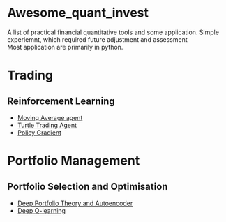 # Awesome_quant_invest
A list of practical financial quantitative tools and some application. Simple experiemnt, which required future adjustment and assessment<br>
Most application are primarily in python. <br>

# Trading
## Reinforcement Learning
* [Moving Average agent](https://github.com/Yang-Tao-YT/Awesome_quant_complementary/tree/main/Reinforcement%20learning/Moving%20Average%20agent)
* [Turtle Trading Agent](https://github.com/Yang-Tao-YT/Awesome_quant_complementary/tree/main/Reinforcement%20learning/Turtle%20Trading%20Agent)
* [Policy Gradient](https://github.com/Yang-Tao-YT/Awesome_quant_complementary/tree/main/Reinforcement%20learning/Policy%20Gradient)
# Portfolio Management
## Portfolio Selection and Optimisation
* [Deep Portfolio Theory and Autoencoder](https://github.com/Yang-Tao-YT/Project_796)
* [Deep Q-learning](https://github.com/Yang-Tao-YT/850-project)
